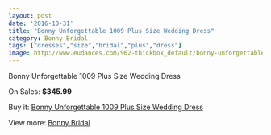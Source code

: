 ```yaml
---
layout: post
date: '2016-10-31'
title: "Bonny Unforgettable 1009 Plus Size Wedding Dress"
category: Bonny Bridal
tags: ["dresses","size","bridal","plus","dress"]
image: http://www.eudances.com/962-thickbox_default/bonny-unforgettable-1009-plus-size-wedding-dress.jpg
---
```

Bonny Unforgettable 1009 Plus Size Wedding Dress

On Sales: **$345.99**
<a href="https://www.eudances.com/en/bonny-bridal/340-bonny-unforgettable-1009-plus-size-wedding-dress.html"><amp-img layout="responsive" width="600" height="600" src="//www.eudances.com/962-thickbox_default/bonny-unforgettable-1009-plus-size-wedding-dress.jpg" alt="Bonny Unforgettable 1009 Plus Size Wedding Dress 0" /></a>
<a href="https://www.eudances.com/en/bonny-bridal/340-bonny-unforgettable-1009-plus-size-wedding-dress.html"><amp-img layout="responsive" width="600" height="600" src="//www.eudances.com/963-thickbox_default/bonny-unforgettable-1009-plus-size-wedding-dress.jpg" alt="Bonny Unforgettable 1009 Plus Size Wedding Dress 1" /></a>

Buy it: [Bonny Unforgettable 1009 Plus Size Wedding Dress](https://www.eudances.com/en/bonny-bridal/340-bonny-unforgettable-1009-plus-size-wedding-dress.html "Bonny Unforgettable 1009 Plus Size Wedding Dress")

View more: [Bonny Bridal](https://www.eudances.com/en/3-bonny-bridal "Bonny Bridal")